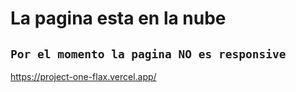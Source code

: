 # La pagina esta en la nube
## `Por el momento la pagina NO es responsive`
https://project-one-flax.vercel.app/
